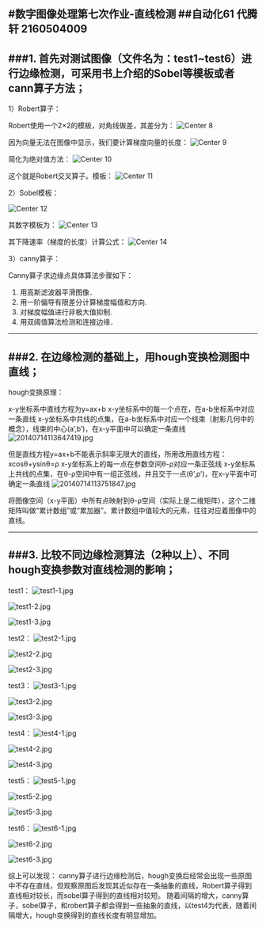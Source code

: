 #数字图像处理第七次作业-直线检测
##自动化61 代腾轩 2160504009
---
###1. 首先对测试图像（文件名为：test1~test6）进行边缘检测，可采用书上介绍的Sobel等模板或者cann算子方法；
---
1）Robert算子：

Robert使用一个2×2的模板，对角线做差，其差分为：
![Center 8](http://upload-images.jianshu.io/upload_images/16850002-033bef3d13950a9d.png?imageMogr2/auto-orient/strip%7CimageView2/2/w/1240)

因为向量无法在图像中显示，我们要计算梯度向量的长度：
![Center 9](http://upload-images.jianshu.io/upload_images/16850002-6f3521d410ebe11e.png?imageMogr2/auto-orient/strip%7CimageView2/2/w/1240)

简化为绝对值方法：
![Center 10](http://upload-images.jianshu.io/upload_images/16850002-b41b136b605530d5.png?imageMogr2/auto-orient/strip%7CimageView2/2/w/1240)

这个就是Robert交叉算子。模板：
![Center 11](http://upload-images.jianshu.io/upload_images/16850002-37f4397fe7fd886b.png?imageMogr2/auto-orient/strip%7CimageView2/2/w/1240)

2）Sobel模板：

![Center 12](http://upload-images.jianshu.io/upload_images/16850002-6ce1d9434717874a.png?imageMogr2/auto-orient/strip%7CimageView2/2/w/1240)

其数字模板为：
![Center 13](http://upload-images.jianshu.io/upload_images/16850002-c12e970a2e74730c.png?imageMogr2/auto-orient/strip%7CimageView2/2/w/1240)

其下降速率（梯度的长度）计算公式：
![Center 14](http://upload-images.jianshu.io/upload_images/16850002-853fd14dcc81f63b.png?imageMogr2/auto-orient/strip%7CimageView2/2/w/1240)

3）canny算子：

Canny算子求边缘点具体算法步骤如下：
1. 用高斯滤波器平滑图像．
2. 用一阶偏导有限差分计算梯度幅值和方向.
3. 对梯度幅值进行非极大值抑制.
4. 用双阈值算法检测和连接边缘．
---
###2. 在边缘检测的基础上，用hough变换检测图中直线；
---
hough变换原理：

x-y坐标系中直线方程为y=ax+b
x-y坐标系中的每一个点在，在a-b坐标系中对应一条直线
x-y坐标系中共线的点集，在a-b坐标系中对应一个线束（射影几何中的概念），线束的中心(a’,b’)，在x-y平面中可以确定一条直线
![20140714113647419.jpg](https://upload-images.jianshu.io/upload_images/16850002-2c95a0afc850a26d.jpg?imageMogr2/auto-orient/strip%7CimageView2/2/w/1240)

但是直线方程y=ax+b不能表示斜率无限大的直线，所用改用直线方程：
xcosθ+ysinθ=ρ
x-y坐标系上的每一点在参数空间θ-ρ对应一条正弦线
x-y坐标系上共线的点集，在θ-ρ空间中有一组正弦线，并且交于一点(θ’,ρ’)，在x-y平面中可确定一条直线
![20140714113751847.jpg](https://upload-images.jianshu.io/upload_images/16850002-2ab3c358642b9065.jpg?imageMogr2/auto-orient/strip%7CimageView2/2/w/1240)

将图像空间（x-y平面）中所有点映射到θ-ρ空间（实际上是二维矩阵），这个二维矩阵叫做“累计数组”或“累加器”。累计数组中值较大的元素，往往对应着图像中的直线。

---
###3. 比较不同边缘检测算法（2种以上）、不同hough变换参数对直线检测的影响；
---
test1：
![test1-1.jpg](https://upload-images.jianshu.io/upload_images/16850002-c20822d787b1a0b5.jpg?imageMogr2/auto-orient/strip%7CimageView2/2/w/1240)

![test1-2.jpg](https://upload-images.jianshu.io/upload_images/16850002-d4ed97dc6cf697b1.jpg?imageMogr2/auto-orient/strip%7CimageView2/2/w/1240)

![test1-3.jpg](https://upload-images.jianshu.io/upload_images/16850002-1b5cd9d6e8555afd.jpg?imageMogr2/auto-orient/strip%7CimageView2/2/w/1240)


test2：
![test2-1.jpg](https://upload-images.jianshu.io/upload_images/16850002-d8ae84c95f6d5b97.jpg?imageMogr2/auto-orient/strip%7CimageView2/2/w/1240)

![test2-2.jpg](https://upload-images.jianshu.io/upload_images/16850002-bd0b420ab62cad08.jpg?imageMogr2/auto-orient/strip%7CimageView2/2/w/1240)

![test2-3.jpg](https://upload-images.jianshu.io/upload_images/16850002-f04a3c9a82401144.jpg?imageMogr2/auto-orient/strip%7CimageView2/2/w/1240)

test3：
![test3-1.jpg](https://upload-images.jianshu.io/upload_images/16850002-d2416a5f712075d1.jpg?imageMogr2/auto-orient/strip%7CimageView2/2/w/1240)

![test3-2.jpg](https://upload-images.jianshu.io/upload_images/16850002-403c24b8ffa68633.jpg?imageMogr2/auto-orient/strip%7CimageView2/2/w/1240)

![test3-3.jpg](https://upload-images.jianshu.io/upload_images/16850002-daa48a4f643d6ac4.jpg?imageMogr2/auto-orient/strip%7CimageView2/2/w/1240)

test4：
![test4-1.jpg](https://upload-images.jianshu.io/upload_images/16850002-fe87facd98eaaaa7.jpg?imageMogr2/auto-orient/strip%7CimageView2/2/w/1240)

![test4-2.jpg](https://upload-images.jianshu.io/upload_images/16850002-3e8e4cc8830722cc.jpg?imageMogr2/auto-orient/strip%7CimageView2/2/w/1240)

![test4-3.jpg](https://upload-images.jianshu.io/upload_images/16850002-76c4b8a51fddc467.jpg?imageMogr2/auto-orient/strip%7CimageView2/2/w/1240)

test5：
![test5-1.jpg](https://upload-images.jianshu.io/upload_images/16850002-7e34adb2bffe8fce.jpg?imageMogr2/auto-orient/strip%7CimageView2/2/w/1240)

![test5-2.jpg](https://upload-images.jianshu.io/upload_images/16850002-b5c2f65b0668a17d.jpg?imageMogr2/auto-orient/strip%7CimageView2/2/w/1240)

![test5-3.jpg](https://upload-images.jianshu.io/upload_images/16850002-c454bbb30c8a376a.jpg?imageMogr2/auto-orient/strip%7CimageView2/2/w/1240)

test6：
![test6-1.jpg](https://upload-images.jianshu.io/upload_images/16850002-3379c290f3435ac1.jpg?imageMogr2/auto-orient/strip%7CimageView2/2/w/1240)

![test6-2.jpg](https://upload-images.jianshu.io/upload_images/16850002-0d13612d5bff031d.jpg?imageMogr2/auto-orient/strip%7CimageView2/2/w/1240)

![test6-3.jpg](https://upload-images.jianshu.io/upload_images/16850002-3af7950b1b1b0b4a.jpg?imageMogr2/auto-orient/strip%7CimageView2/2/w/1240)

综上可以发现：
canny算子进行边缘检测后，hough变换后经常会出现一些原图中不存在直线，但观察原图后发现其近似存在一条抽象的直线，Robert算子得到直线相对较长，而sobel算子得到的直线相对较短。
随着间隔的增大，canny算子，sobel算子，和robert算子都会得到一些抽象的直线，以test4为代表，随着间隔增大，hough变换得到的直线长度有明显增加。

